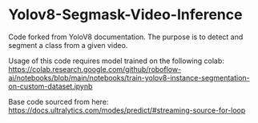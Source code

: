 # Yolov8-Segmask-Video-Inference
Code forked from YoloV8 documentation. The purpose is to detect and segment a class from a given video.
 
Usage of this code requires model trained on the following colab: https://colab.research.google.com/github/roboflow-ai/notebooks/blob/main/notebooks/train-yolov8-instance-segmentation-on-custom-dataset.ipynb    
  
Base code sourced from here: https://docs.ultralytics.com/modes/predict/#streaming-source-for-loop
